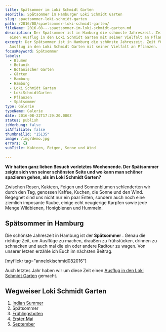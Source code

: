 ```yaml
---
title: Spätsommer im Loki Schmidt Garten
seoTitle: Spätsommer im Hamburger Loki Schmidt Garten
slug: spaetsommer-loki-schmidt-garten
path: /2016/08/spaetsommer-loki-schmidt-garten/
fileName: 2016-08---spaetsommer-im-loki-schmidt-garten.md
description: Der Spätsommer ist in Hamburg die schönste Jahreszeit. Zeit für
  einen Ausflug in den Loki Schmidt Garten mit seiner Vielfalt an Pflanzen.
excerpt: Der Spätsommer ist in Hamburg die schönste Jahreszeit. Zeit für einen
  Ausflug in den Loki Schmidt Garten mit seiner Vielfalt an Pflanzen.
focusKeyword: Spätsommer
labels:
  - Blumen
  - Botanik
  - Botanischer Garten
  - Gärten
  - Hamburg
  - Hamburg
  - Loki Schmidt Garten
  - LokiSchmidtGarten
  - Pflanzen
  - Spätsommer
type: Galerie
typeName: Galerie
date: 2016-08-22T17:29:20.000Z
status: publish
isWerbung: false
isAffiliate: false
thumbnailId: "15135"
image: /img/demo.jpg
errors: {}
subTitle: Kakteen, Feigen, Sonne und Wind
  
---
```


**Wir hatten ganz lieben Besuch vorletztes Wochenende. Der Spätsommer zeigte
sich von seiner schönsten Seite und wo kann man schöner spazieren gehen, als im
Loki Schmidt Garten?**

Zwischen Rosen, Kakteen, Feigen und Sonnenblumen schlenderten wir durch den Tag,
genossen Kaffee, Kuchen, die Sonne und den Wind. Begegnet sind uns nicht nur ein
paar Enten, sondern auch noch eine ziemlich imposante Raube, einige echt
neugierige Karpfen sowie jede Menge Wildbienen, Honigbienen und Hummeln.

## Spätsommer in Hamburg

Die schönste Jahreszeit in Hamburg ist der **Spätsommer** . Genau die richtige
Zeit, um Ausflüge zu machen, draußen zu frühstücken, drinnen zu schnacken und
auch mal die ein oder andere Radtour zu wagen. Von unserer letzen erzähle ich
Euch im nächsten Beitrag.

[myflickr tag="annelokischmid082016"]

Auch letztes Jahr haben wir um diese Zeit einen
[Ausflug in den Loki Schmidt Garten](/2015/09/indian-summer-im-loki-schmidt-garten/)
gemacht.

## Wegweiser Loki Schmidt Garten

1.  [Indian Summer](/2015/09/indian-summer-im-loki-schmidt-garten/)
1.  Spätsommer
1.  [Frühlingsboten](/2017/03/fruehlingsboten-im-hamburger-loki-schmidt-garten/)
1.  [Erster Mai](/2018/05/erster-mai-gegensaetze/)
1.  [September](/2019/09/september-im-loki-schmidt-garten/)

  